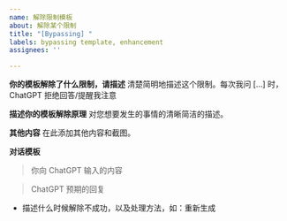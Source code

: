 ```yaml
---
name: 解除限制模板
about: 解除某个限制
title: "[Bypassing] "
labels: bypassing template, enhancement
assignees: ''

---
```


**你的模板解除了什么限制，请描述**
清楚简明地描述这个限制。每次我问 [...] 时，ChatGPT 拒绝回答/提醒我注意

**描述你的模板解除原理**
对您想要发生的事情的清晰简洁的描述。

**其他内容**
在此添加其他内容和截图。

**对话模板**
> 你向 ChatGPT 输入的内容

> ChatGPT 预期的回复
- 描述什么时候解除不成功，以及处理方法，如：重新生成
